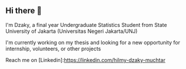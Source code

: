 ## Hi there 👋

I'm Dzaky, a final year Undergraduate Statistics Student from State University of Jakarta (Universitas Negeri Jakarta/UNJ)

I'm currently working on my thesis and looking for a new opportunity for internship, volunteers, or other projects

Reach me on [Linkedin]:https://linkedin.com/hilmy-dzaky-muchtar


<!--
**taraky25/taraky25** is a ✨ _special_ ✨ repository because its `README.md` (this file) appears on your GitHub profile.

Here are some ideas to get you started:

- 🔭 I’m currently working on ...
- 🌱 I’m currently learning ...
- 👯 I’m looking to collaborate on ...
- 🤔 I’m looking for help with ...
- 💬 Ask me about ...
- 📫 How to reach me: ...
- 😄 Pronouns: ...
- ⚡ Fun fact: ...
-->
